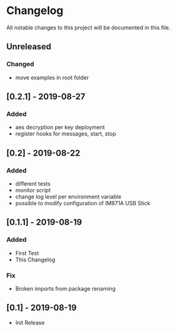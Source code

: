 # Changelog

All notable changes to this project will be documented in this file.

## Unreleased

### Changed

- move examples in root folder

## [0.2.1] - 2019-08-27

### Added

- aes decryption per key deployment
- register hooks for messages, start, stop

## [0.2] - 2019-08-22

### Added

- different tests
- monitor script
- change log level per environment variable
- possible to modify configuration of IM871A USB Stick

## [0.1.1] - 2019-08-19

### Added

- First Test
- This Changelog

### Fix

- Broken imports from package renaming

## [0.1] - 2019-08-19

- Init Release

